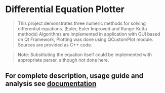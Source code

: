 # Differential Equation Plotter

> This project demonstrates three numeric methods for solving differential equations. (Euler, Euler Improved and Runge-Kutta methods) Algorithms are implemented in application with GUI based on Qt Framework, Plotting was done using QCustomPlot module. Sources are provided as C++ code.

>Note: Substituting the equation itself could be implemented with appropriate parser, although not done here.

## For complete description, usage guide and analysis see [documentation](documentation.pdf)